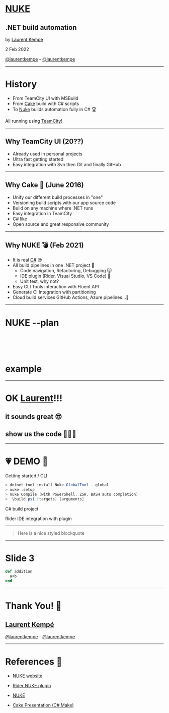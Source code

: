 <!-- .slide: data-background-image="https://live.staticflickr.com/65535/49476819197_ce5559e3e6_o.jpg" -->

# [NUKE](https://nuke.build/)

## .NET build automation

by [Laurent Kempé](https://laurentkempe.com)

2 Feb 2022

<i class="fab fa-twitter"></i> [@laurentkempe](https://twitter.com/laurentkempe) - <i class="fab fa-github"></i> [@laurentkempe](https://github.com/laurentkempe)

---

# History

* From TeamCity UI with MSBuild
* From [Cake](https://cakebuild.net/) build with C# scripts
* To [Nuke](https://nuke.build/) builds automation fully in C# 🏆

All running using [TeamCity](https://www.jetbrains.com/teamcity/)!

---

## Why TeamCity UI (20??)

* Already used in personal projects
* Ultra fast getting started
* Easy integration with Svn then Git and finally GitHub

---

## Why Cake 🍰 (June 2016)

* Unify our different build processes in "one"
* Versioning build scripts with our app source code
* Build on any machine where .NET runs
* Easy integration in TeamCity
* C# like
* Open source and great responsive community

---

## Why NUKE 💣 (Feb 2021)

* It is real [C#](https://docs.microsoft.com/en-us/dotnet/csharp/) 😍
* All build pipelines in one .NET project 🥰
  * Code navigation, Refactoring, Debugging 😻
  * IDE plugin (Rider, Visual Studio, VS Code) 🤩
  * Unit test, why not?
* Easy CLI Tools interaction with Fluent API
* Generate CI Integration with partitioning
* Cloud build services GitHub Actions, Azure pipelines...🔮<!-- .slide: data-fullscreen -->

---
<!-- .slide: data-background-image="img/nuke--plan.png" -->

# NUKE --plan
# &nbsp;
# example

---

<!-- .slide: data-background-image="https://live.staticflickr.com/65535/49476819197_ce5559e3e6_o.jpg" -->

# OK [Laurent](https://laurentkempe.com)!!!
## it sounds great 😎
## show us the code 👩🏼‍💻

---

# 💗 DEMO 🚀

Getting started / CLI
```powershell
> dotnet tool install Nuke.GlobalTool --global
> nuke :setup
> nuke Compile (with PowerShell, ZSH, BASH auto completion)
> .\build.ps1 [targets] [arguments]
```

C# build project

Rider IDE integration with plugin

---

> Here is a nice styled blockquote

---

# Slide 3

```ruby
def addition
  a+b
end
```

---

# Thank You! 🚀

<!-- .slide: data-background-image="https://live.staticflickr.com/65535/49476819197_ce5559e3e6_o.jpg" -->

## [Laurent Kempé](https://laurentkempe.com)

<i class="fab fa-twitter"></i> [@laurentkempe](https://twitter.com/laurentkempe) - <i class="fab fa-github"></i> [@laurentkempe](https://github.com/laurentkempe)

---

# References 📘

* [NUKE website](https://nuke.build/)
* [Rider NUKE plugin](https://plugins.jetbrains.com/plugin/10803-nuke-support)
* [NUKE <i class="fab fa-twitter"></i>](https://twitter.com/nukebuildnet)

* [Cake Presentation (C# Make)](https://sway.office.com/G8xS5gVqbwOA9euI)
